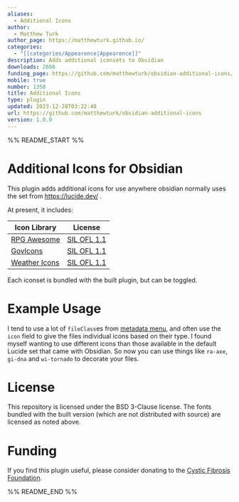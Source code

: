 ```yaml
---
aliases:
  - Additional Icons
author:
  - Matthew Turk
author_page: https://matthewturk.github.io/
categories:
  - "[[categories/Appearence|Appearence]]"
description: Adds additional iconsets to Obsidian
downloads: 2698
funding_page: https://github.com/matthewturk/obsidian-additional-icons/#funding
mobile: true
number: 1358
title: Additional Icons
type: plugin
updated: 2023-12-28T03:22:48
url: https://github.com/matthewturk/obsidian-additional-icons
version: 1.0.0
---
```


%% README_START %%

# Additional Icons for Obsidian
This plugin adds additional icons for use anywhere obsidian normally uses the set from https://lucide.dev/ .

At present, it includes:

| Icon Library | License |
|-|-|
| [RPG Awesome](https://nagoshiashumari.github.io/Rpg-Awesome/) | [SIL OFL 1.1](https://openfontlicense.org/) |
| [GovIcons](https://govicons.io/) | [SIL OFL 1.1](https://openfontlicense.org/) |
| [Weather Icons](https://erikflowers.github.io/weather-icons/) | [SIL OFL 1.1](https://openfontlicense.org/) |

Each iconset is bundled with the built plugin, but can be toggled.

# Example Usage

I tend to use a lot of `fileClass`es from [metadata
menu](https://mdelobelle.github.io/metadatamenu/), and often use the `icon`
field to give the files individual icons based on their type.  I found myself
wanting to use different icons than those available in the default Lucide set
that came with Obsidian.  So now you can use things like `ra-axe`, `gi-dna` and
`wi-tornado` to decorate your files.

# License

This repository is licensed under the BSD 3-Clause license.  The fonts bundled
with the built version (which are not distributed with source) are licensed as
noted above.

# Funding

If you find this plugin useful, please consider donating to the [Cystic Fibrosis Foundation](https://give.cff.org/).


%% README_END %%